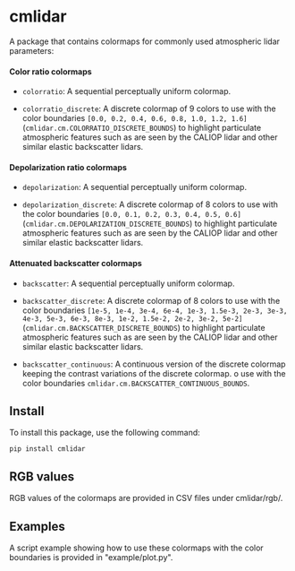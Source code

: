 # cmlidar

A package that contains colormaps for commonly used atmospheric lidar parameters:


#### Color ratio colormaps

- `colorratio`: A sequential perceptually uniform colormap.

- `colorratio_discrete`: A discrete colormap of 9 colors to use with the color boundaries `[0.0, 0.2, 0.4, 0.6, 0.8, 1.0, 1.2, 1.6]` (`cmlidar.cm.COLORRATIO_DISCRETE_BOUNDS`) to highlight particulate atmospheric features such as are seen by the CALIOP lidar and other similar elastic backscatter lidars.


#### Depolarization ratio colormaps

- `depolarization`: A sequential perceptually uniform colormap.

- `depolarization_discrete`: A discrete colormap of 8 colors to use with the color boundaries `[0.0, 0.1, 0.2, 0.3, 0.4, 0.5, 0.6]` (`cmlidar.cm.DEPOLARIZATION_DISCRETE_BOUNDS`) to highlight particulate atmospheric features such as are seen by the CALIOP lidar and other similar elastic backscatter lidars.


#### Attenuated backscatter colormaps

- `backscatter`: A sequential perceptually uniform colormap.

- `backscatter_discrete`: A discrete colormap of 8 colors to use with the color boundaries `[1e-5, 1e-4, 3e-4, 6e-4, 1e-3, 1.5e-3, 2e-3, 3e-3, 4e-3, 5e-3, 6e-3, 8e-3, 1e-2, 1.5e-2, 2e-2, 3e-2, 5e-2]` (`cmlidar.cm.BACKSCATTER_DISCRETE_BOUNDS`) to highlight particulate atmospheric features such as are seen by the CALIOP lidar and other similar elastic backscatter lidars.

- `backscatter_continuous`: A continuous version of the discrete colormap keeping the contrast variations of the discrete colormap. o use with the color boundaries `cmlidar.cm.BACKSCATTER_CONTINUOUS_BOUNDS`.


## Install

To install this package, use the following command:

`pip install cmlidar`


## RGB values

RGB values of the colormaps are provided in CSV files under cmlidar/rgb/.


## Examples

A script example showing how to use these colormaps with the color boundaries is provided in "example/plot.py".